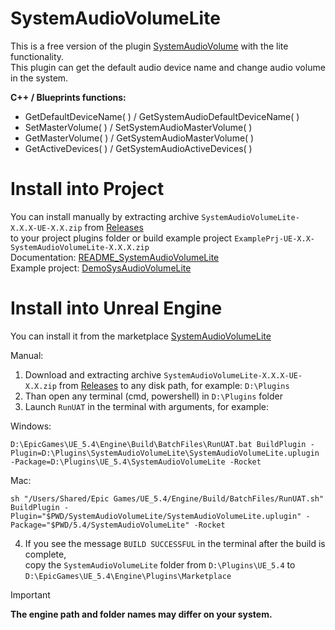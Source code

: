 # SystemAudioVolumeLite
This is a free version of the plugin [SystemAudioVolume](https://www.fab.com/listings/344d268f-7e3a-4c5c-9183-2d7850bd37ed) with the lite functionality.  
This plugin can get the default audio device name and change audio volume in the system. 

**C++ / Blueprints functions:**
- GetDefaultDeviceName( ) / GetSystemAudioDefaultDeviceName( )
- SetMasterVolume( ) / SetSystemAudioMasterVolume( )
- GetMasterVolume( ) / GetSystemAudioMasterVolume( )
- GetActiveDevices( ) / GetSystemAudioActiveDevices( )

# Install into Project
You can install manually by extracting archive `SystemAudioVolumeLite-X.X.X-UE-X.X.zip` from [Releases](https://github.com/mrbindraw/SystemAudioVolumeLite/releases)  
to your project plugins folder or build example project `ExamplePrj-UE-X.X-SystemAudioVolumeLite-X.X.X.zip`  
Documentation: [README_SystemAudioVolumeLite](https://docs.google.com/document/d/13qQpKiYOstN0GyQf7LARekuegFQJSqb79T_gIKM_G9o/edit?usp=drive_link)  
Example project: [DemoSysAudioVolumeLite](https://drive.google.com/drive/folders/1ZMCjGoutt0LQ7CcDy8sjNeaLxmW3vNlu?usp=drive_link)

# Install into Unreal Engine
You can install it from the marketplace [SystemAudioVolumeLite](https://www.fab.com/listings/9614c75e-f88e-4f39-9310-8f1a86d7a53b)  

Manual:   
1. Download and extracting archive `SystemAudioVolumeLite-X.X.X-UE-X.X.zip` from [Releases](https://github.com/mrbindraw/SystemAudioVolumeLite/releases) to any disk path, for example: `D:\Plugins`  
2. Than open any terminal (cmd, powershell) in `D:\Plugins` folder  
3. Launch `RunUAT` in the terminal with arguments, for example:

Windows:
```  
D:\EpicGames\UE_5.4\Engine\Build\BatchFiles\RunUAT.bat BuildPlugin -Plugin=D:\Plugins\SystemAudioVolumeLite\SystemAudioVolumeLite.uplugin -Package=D:\Plugins\UE_5.4\SystemAudioVolumeLite -Rocket
```
Mac:
```
sh "/Users/Shared/Epic Games/UE_5.4/Engine/Build/BatchFiles/RunUAT.sh" BuildPlugin -Plugin="$PWD/SystemAudioVolumeLite/SystemAudioVolumeLite.uplugin" -Package="$PWD/5.4/SystemAudioVolumeLite" -Rocket
```
4. If you see the message `BUILD SUCCESSFUL` in the terminal after the build is complete,  
copy the `SystemAudioVolumeLite` folder from `D:\Plugins\UE_5.4` to `D:\EpicGames\UE_5.4\Engine\Plugins\Marketplace`  
> [!IMPORTANT]
> **The engine path and folder names may differ on your system.**
